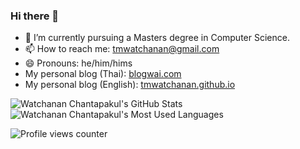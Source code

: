 ### Hi there 👋

- 🔭 I’m currently pursuing a Masters degree in Computer Science.
- 📫 How to reach me: [tmwatchanan@gmail.com](mailto:tmwatchanan@gmail.com)
- 😄 Pronouns: he/him/hims
- My personal blog (Thai): [blogwai.com](https://blogwai.com)
- My personal blog (English): [tmwatchanan.github.io](https://tmwatchanan.github.io)

![Watchanan Chantapakul's GitHub Stats](https://github-readme-stats.vercel.app/api?username=tmwatchanan&count_private=true)
![Watchanan Chantapakul's Most Used Languages](https://github-readme-stats.vercel.app/api/top-langs/?username=tmwatchanan&theme=default)

![Profile views counter](https://komarev.com/ghpvc/?username=tmwatchanan&style=flat-square&color=4682B4)

<!--
**tmwatchanan/tmwatchanan** is a ✨ _special_ ✨ repository because its `README.md` (this file) appears on your GitHub profile.

Here are some ideas to get you started:

- 🔭 I’m currently working on ...
- 🌱 I’m currently learning ...
- 👯 I’m looking to collaborate on ...
- 🤔 I’m looking for help with ...
- 💬 Ask me about ...
- 📫 How to reach me: ...
- 😄 Pronouns: ...
- ⚡ Fun fact: ...
-->
